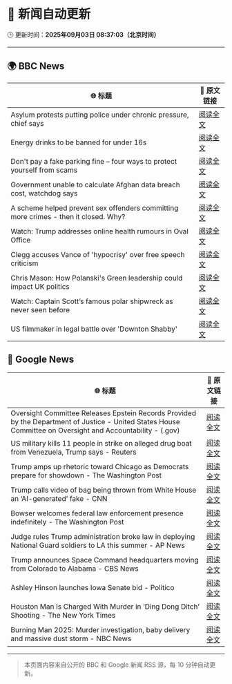 # 🧠 新闻自动更新

🕒 更新时间：**2025年09月03日 08:37:03（北京时间）**

---

## 🌍 BBC News

| 🌐 标题 | 🔗 原文链接 |
|--------|-------------|
| Asylum protests putting police under chronic pressure, chief says | [阅读全文](https://www.bbc.com/news/articles/c6272r550w3o?at_medium=RSS&at_campaign=rss) |
| Energy drinks to be banned for under 16s | [阅读全文](https://www.bbc.com/news/articles/c707074qdnko?at_medium=RSS&at_campaign=rss) |
| Don't pay a fake parking fine – four ways to protect yourself from scams | [阅读全文](https://www.bbc.com/news/articles/cn8438ngpe1o?at_medium=RSS&at_campaign=rss) |
| Government unable to calculate Afghan data breach cost, watchdog says | [阅读全文](https://www.bbc.com/news/articles/cm2k25dx1z3o?at_medium=RSS&at_campaign=rss) |
| A scheme helped prevent sex offenders committing more crimes - then it closed. Why? | [阅读全文](https://www.bbc.com/news/articles/cgqnqzkg83jo?at_medium=RSS&at_campaign=rss) |
| Watch: Trump addresses online health rumours in Oval Office | [阅读全文](https://www.bbc.com/news/videos/c62724wdxzwo?at_medium=RSS&at_campaign=rss) |
| Clegg accuses Vance of 'hypocrisy' over free speech criticism | [阅读全文](https://www.bbc.com/news/articles/c2l7lg84780o?at_medium=RSS&at_campaign=rss) |
| Chris Mason: How Polanski's Green leadership could impact UK politics | [阅读全文](https://www.bbc.com/news/articles/c9d0d32q0eno?at_medium=RSS&at_campaign=rss) |
| Watch: Captain Scott’s famous polar shipwreck as never seen before | [阅读全文](https://www.bbc.com/news/articles/cpwyvyqkx9yo?at_medium=RSS&at_campaign=rss) |
| US filmmaker in legal battle over 'Downton Shabby' | [阅读全文](https://www.bbc.com/news/articles/cr4ey262365o?at_medium=RSS&at_campaign=rss) |

## 📰 Google News

| 🌐 标题 | 🔗 原文链接 |
|--------|-------------|
| Oversight Committee Releases Epstein Records Provided by the Department of Justice - United States House Committee on Oversight and Accountability - (.gov) | [阅读全文](https://news.google.com/rss/articles/CBMiuwFBVV95cUxOVy1qQUZORUV6LWVwdGZGQnhJbjlsOW5qaEhCTFVHeHBzMUhsVkFHUjlCcUxfbVZjeUNCN3pWMHAwU0xOODFmdmVwR2h2QkVGcEhWeEhsN2RNaTNuenp2S1hwRHZ6X3VCaDFoV1A3aE9sY2pwTHBWbzJTOXJMcXctRkhGVWJIZ3J2TEV4NVBkQWpIYjVTUS0yTFhwZ1o0bF9wckd0UHcyQzFPWW0xUmdxVjNSbm1QY0lNbl9V?oc=5) |
| US military kills 11 people in strike on alleged drug boat from Venezuela, Trump says - Reuters | [阅读全文](https://news.google.com/rss/articles/CBMiwgFBVV95cUxPbS1wb1VNNlFWWmZ2aVFBM3hQRHpXZGtRMmFoNjFzajhDQnlUWWcwcFVjeElod1RvMnFxbWZINzRlZ1JkVlY1enowTWZiQWxBOGFUcnRwcmV6VTZkX096OGRPN0ZQZlJPSzJvWDhFSDJsdXNyVHNkSWEtZlFJZjFBOG9IVWhVRDRObVdGN25KR0hHdU5RN0NCMkVqdTczVHVXNE9jcjdxSWV5eHZJZS0tZkxVUkRqbzY2djRvbTY3Q1NFZw?oc=5) |
| Trump amps up rhetoric toward Chicago as Democrats prepare for showdown - The Washington Post | [阅读全文](https://news.google.com/rss/articles/CBMihwFBVV95cUxQaXNITDduNUd4N3loOUhxR1N6aXZRdF9nTkxMWW1YNGRLSGRKOFdYTG9jUjlubEcyYWVYY0EzVHczLWRyTnBZNTJLcEJaSzhmUHpVMzctbnNhQnF5R3BVNXh0NHBURHpBOHVJVUJNTW5HVVNKTlRKZ0xJODc3RjdNcWpuQk1sQms?oc=5) |
| Trump calls video of bag being thrown from White House an ‘AI-generated’ fake - CNN | [阅读全文](https://news.google.com/rss/articles/CBMigAFBVV95cUxOQ2pLUnNzYUlpV0VwNDVLYkd1Mnk4NzdZaEFTWngtWDBBMm5xeDBidi04ZXNlQnplUFFfeU9fUGtrRWZrTGp6Y0xqNWFXcDU4eDNPTFJ6ZDRxRy1BUUFpNjhRRmdIN1dVN0xLQjhIM0lhVlNvbGRIdVFodk5BT19QYg?oc=5) |
| Bowser welcomes federal law enforcement presence indefinitely - The Washington Post | [阅读全文](https://news.google.com/rss/articles/CBMiogFBVV95cUxOSlliT2lnaVlVRmZnLXp2dW5PM2toaThsdmFSYUQ2emltLTN1bDhIdVFCeEc5NXRZa09acUQ3bkhxUzVTYVVzZlBqYWNJNi0tSU5hRjYtMExkQlBKRXdiX3FvX2VGbVZLcHRCV0tJMm9fUUUzWFFqX3VwOHo2N3RnTUZZVHBzNTljcEFoMER1VGN2bVlnQnVEeS1CTEExakpSWXc?oc=5) |
| Judge rules Trump administration broke law in deploying National Guard soldiers to LA this summer - AP News | [阅读全文](https://news.google.com/rss/articles/CBMioAFBVV95cUxPVEMyVzNtRWNsQnkxeE0yZ1hmM295UGU1NVN3cDZOc2ZiZUZZcE5oNnZvT1lJLWhNNVZhY1pCSkpTYllBLTJWSERnOHJiYUZ3S1JTcFUzMlh3UFlIR0VpdWMtWWdkakNfZTNGY3E2VzFMbmRoZWwxbU9HT0ZZVl90UlVGVjlqZmNucngxNVNpWjZCdENxdm9XeFdqWmZrOVNl?oc=5) |
| Trump announces Space Command headquarters moving from Colorado to Alabama - CBS News | [阅读全文](https://news.google.com/rss/articles/CBMikgFBVV95cUxOSk02UXExczdMWGpvT3YxbXBBc2kzUkxrYktyMERBdjRvVWQwTlZjbkdnRTRXeE5FRllHbWZlWTVqcDJuVWcxX0haWXhNdHdDT3FGS1JxbVd0M0VxaGttbmZZSnNTdVZ5Vm9NQndBak9lZ09tS0EyVVdsNWtKcVI3SzVCUlpQVUlscWxNQmplLWFWUdIBlwFBVV95cUxNRGNwcWVZeHowVDJlWERuRDAtZDl6a1FHU3d4aDUyRXQ5M1hLWS16TUxNcEY0Q2pwZ0J4VkI0RjQzS2Zudmd2VXV5VnAyX1dJWXNSSE1yZG9lSUtpQk1iVHpOUURkVG1yOC15RGxmYnJPVE9GdW9RNFc3blpfZ1RtM3dDTkt4V0hKRTk0YjVqcXJuRFBTeEtV?oc=5) |
| Ashley Hinson launches Iowa Senate bid - Politico | [阅读全文](https://news.google.com/rss/articles/CBMiogFBVV95cUxOQ3BHYnBqdzBiTXppeW5xSV9UR3lNSkZGT0Q2MC1FQmVSeUZLeDdvWDZMckh3Sjdtb2t6NEFBTWxWSHdhVlk4bW1tNDRtdmhpTmZ1TjBaeVVjNi1fWEVCVFcyTGVLbFV0THZ0TU9OZTRoSjF2ZVJleExiT0QtLU1BT0hBNEVZZ0ppRjAzdnc0bXNuSGJIVXdkMjMwaVM3eUJxdEE?oc=5) |
| Houston Man Is Charged With Murder in ‘Ding Dong Ditch’ Shooting - The New York Times | [阅读全文](https://news.google.com/rss/articles/CBMihAFBVV95cUxQQWwtcDlwWWc3VlVCcFlRZmNKdFNSbUxYZHAxSVZRUnVhZWpEV2RRazBBZV9KZG9OM0t4UTZXVlJaMmdIaktMb1VYNFNpS19SY0thLTJaS0hrMDJ0WkZLWXNRc29OaC1YWWhoQUozM3JObEI1ZUhaYWJNVFl1ZUZTVmJnYlA?oc=5) |
| Burning Man 2025: Murder investigation, baby delivery and massive dust storm - NBC News | [阅读全文](https://news.google.com/rss/articles/CBMizwFBVV95cUxPT2ZSXzlycks4ZXZidHNyX1RKSENRNm5STThzSlNoXzFkSkYtczF2RDkzVGJnTmZ3clZ6Sy1SbkNpRktRQUZXV04yX3dtMnY0RVFaTFdUUi1lSEh0aHBpeTNkUGphMHJnVU9YdXZ0bE5YU0FjNU9hblRDMkZ3QUNnM2tVdHVKR0NxNW5CdjNZS1RFYUxHSExsMEw2Y18yQmtSTFdFbWROVnhyQjdwaFBfQmxseEFtVkpfdFJNMG5LYUlKdkJJbjl0V2tDdFYzZ2fSAVZBVV95cUxOUVRieFFrbHJFX1hCNDZCUW9rVTNlWGJpZjZ4VVlQOTJVUE9SckNSazdPdWpDNmNqejd2b2FWcW5fR28tLVhlZmsxdlhOaGFWSndHdlBkdw?oc=5) |

---
> 本页面内容来自公开的 BBC 和 Google 新闻 RSS 源，每 10 分钟自动更新。